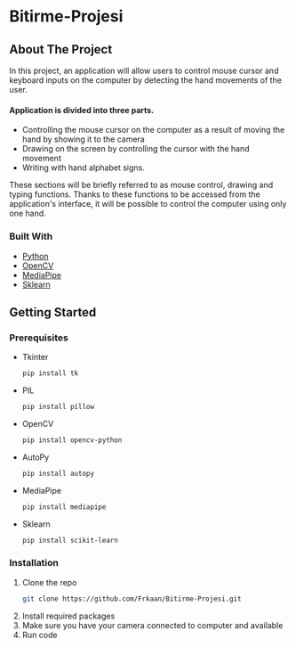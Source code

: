 # Bitirme-Projesi

<!-- ABOUT THE PROJECT -->
## About The Project

In this project, an application will allow users to control mouse cursor and keyboard inputs on the computer by detecting the hand movements of the user. 

#### Application is divided into three parts.

- Controlling the mouse cursor on the computer as a result of moving the hand by showing it to the camera
- Drawing on the screen by controlling the cursor with the hand movement
- Writing with hand alphabet signs. 

These sections will be briefly referred to as mouse control, drawing and typing functions. Thanks to these functions to be accessed from the application's interface, it will be possible to control the computer using only one hand.

### Built With
* [Python](https://python.org/)
* [OpenCV](https://opencv.org/)
* [MediaPipe](https://mediapipe.dev/)
* [Sklearn](https://scikit-learn.org/)

<!-- GETTING STARTED -->
## Getting Started

### Prerequisites
* Tkinter
  ```sh
  pip install tk
  ```
* PIL
  ```sh
  pip install pillow
  ```
* OpenCV
  ```sh
  pip install opencv-python
  ```
* AutoPy
  ```sh
  pip install autopy
  ```
* MediaPipe
  ```sh
  pip install mediapipe
  ```
* Sklearn
  ```sh
  pip install scikit-learn
  ```
  
### Installation
1. Clone the repo
   ```sh
   git clone https://github.com/Frkaan/Bitirme-Projesi.git
   ```
2. Install required packages
3. Make sure you have your camera connected to computer and available
4. Run code

